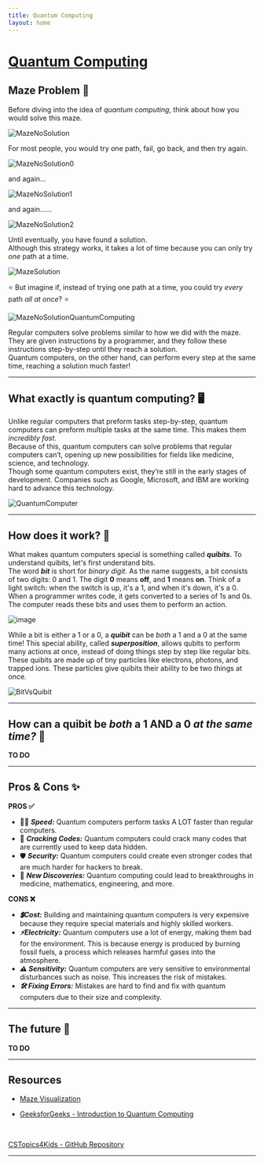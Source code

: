 ```yaml
---
title: Quantum Computing
layout: home
---
```


# <ins> **Quantum Computing** </ins>


## Maze Problem 🧩

Before diving into the idea of *quantum computing*, think about how you would solve this maze.

![MazeNoSolution](https://github.com/user-attachments/assets/9a648135-2455-4c10-835f-4e88c5b4ee76)

For most people, you would try one path, fail, go back, and then try again.

![MazeNoSolution0](https://github.com/user-attachments/assets/ec16d53a-2428-47ca-a76d-2c68fab755ea)

and again...

![MazeNoSolution1](https://github.com/user-attachments/assets/6cb5b8b6-f534-4d68-82ae-12ee3f60995c)

and again......

![MazeNoSolution2](https://github.com/user-attachments/assets/a48e81c1-e7a2-40d5-9c96-ddf6915b697c)

Until eventually, you have found a solution. <br/>
Although this strategy works, it takes a lot of time because you can only try *one* path at a time.

![MazeSolution](https://github.com/user-attachments/assets/34fa7a46-7e3b-402e-b62d-ac3f325c409e)

⭐ But imagine if, instead of trying one path at a time, you could try *every* path *all at once*? ⭐

![MazeNoSolutionQuantumComputing](https://github.com/user-attachments/assets/da885acd-500b-4d1a-954a-3f6f4ed0498a)

Regular computers solve problems similar to how we did with the maze. They are given instructions by a programmer, and they follow these instructions step-by-step until they reach a solution. <br/>
Quantum computers, on the other hand, can perform every step at the same time, reaching a solution much faster!

_______________________________________________________________________________________________________________________________________________

## What exactly is quantum computing? 🖥️

Unlike regular computers that preform tasks step-by-step, quantum computers can preform multiple tasks at the same time. This makes them *incredibly fast*. <br/>
Because of this, quantum computers can solve problems that regular computers can’t, opening up new possibilities for fields like medicine, science, and technology. <br/>
Though some quantum computers exist, they’re still in the early stages of development. Companies such as Google, Microsoft, and IBM are working hard to advance this technology.

![QuantumComputer](https://github.com/user-attachments/assets/39ddee87-f56a-4508-858b-b14a07f411f0)

_______________________________________________________________________________________________________________________________________________

## How does it work? 🤔

What makes quantum computers special is something called ***quibits***. To understand quibits, let's first understand bits. <br/>
The word ***bit*** is short for *binary digit*. As the name suggests, a bit consists of two digits: 0 and 1. The digit **0** means **off**, and **1** means **on**. Think of a light switch: when the switch is up, it's a 1, and when it's down, it's a 0. <br/> 
When a programmer writes code, it gets converted to a series of 1s and 0s. The computer reads these bits and uses them to perform an action.

![image](https://github.com/user-attachments/assets/609b73a0-4cbb-46ed-a2a9-95761ea714ce)

While a bit is either a 1 or a 0, a ***quibit*** can be *both* a 1 and a 0 at the same time! This special ability, called ***superposition***, allows qubits to perform many actions at once, instead of doing things step by step like regular bits. These quibits are made up of tiny particles like electrons, photons, and trapped ions. These particles give quibits their ability to be two things at once.

![BitVsQuibit](https://github.com/user-attachments/assets/5b0f5b1e-e053-4d13-9f5b-e0b06b3c318f)

_______________________________________________________________________________________________________________________________________________

## How can a quibit be *both* a 1 AND a 0 *at the same time?* 🤯

**TO DO**

_______________________________________________________________________________________________________________________________________________

## Pros & Cons ✨

**PROS ✅**
- 🏃‍♀️ ***Speed:*** Quantum computers perform tasks A LOT faster than regular computers.
- 🔐 ***Cracking Codes:*** Quantum computers could crack many codes that are currently used to keep data hidden.
- 🛡️ ***Security:*** Quantum computers could create even stronger codes that are much harder for hackers to break.
- 🔬 ***New Discoveries:*** Quantum computing could lead to breakthroughs in medicine, mathematics, engineering, and more.

**CONS ❌**
- ***💲Cost:*** Building and maintaining quantum computers is very expensive because they require special materials and highly skilled workers.
- ***⚡Electricity:*** Quantum computers use a lot of energy, making them bad for the environment. This is because energy is produced by burning fossil fuels, a process which releases harmful gases into the atmosphere.
- ***⚠️ Sensitivity:*** Quantum computers are very sensitive to environmental disturbances such as noise. This increases the risk of mistakes.
- ***🛠️ Fixing Errors:*** Mistakes are hard to find and fix with quantum computers due to their size and complexity.

_______________________________________________________________________________________________________________________________________________

## The future 🚀   

**TO DO**

_______________________________________________________________________________________________________________________________________________

## Resources
- [Maze Visualization]
- [GeeksforGeeks - Introduction to Quantum Computing]

   <br/>

[CSTopics4Kids - GitHub Repository]

----

[Maze Visualization]: https://youtube.com/shorts/JbkuqnqDKnE?si=6xV3VrsKE9a8E5w9
[GeeksforGeeks - Introduction to Quantum Computing]: https://www.geeksforgeeks.org/introduction-quantum-computing/
[CS Topics 4 Kids]: https://just-the-docs.github.io/just-the-docs/
[CSTopics4Kids - GitHub Repository]: https://github.com/JessWagner805/CSTopics4Kids
